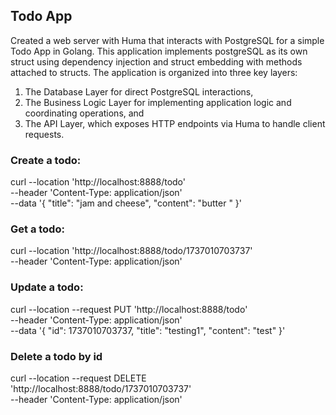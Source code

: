 ## Todo App

Created a web server with Huma that interacts with PostgreSQL for a simple Todo App in Golang. 
This application implements postgreSQL as its own struct using dependency injection and struct embedding with methods attached to structs. 
The application is organized into three key layers: 

1) The Database Layer for direct PostgreSQL interactions,
2) The Business Logic Layer for implementing application logic and coordinating operations, and
3) The API Layer, which exposes HTTP endpoints via Huma to handle client requests.


### Create a todo:

curl --location 'http://localhost:8888/todo' \
--header 'Content-Type: application/json' \
--data '{
    "title": "jam and cheese",
    "content": "butter "
}'

### Get a todo:

curl --location 'http://localhost:8888/todo/1737010703737' \
--header 'Content-Type: application/json'

### Update a todo:

curl --location --request PUT 'http://localhost:8888/todo' \
--header 'Content-Type: application/json' \
--data '{
    "id": 1737010703737,
    "title": "testing1",
    "content": "test"
}'

### Delete a todo by id

curl --location --request DELETE 'http://localhost:8888/todo/1737010703737' \
--header 'Content-Type: application/json'




